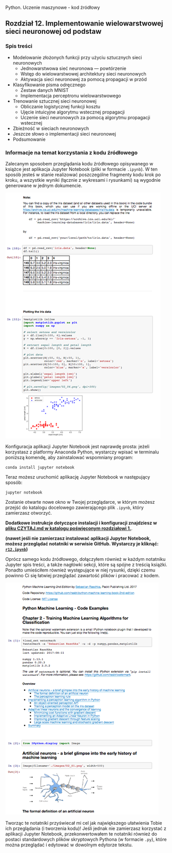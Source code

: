 Python. Uczenie maszynowe - kod źródłowy


##  Rozdział 12. Implementowanie wielowarstwowej sieci neuronowej od podstaw

### Spis treści

- Modelowanie złożonych funkcji przy użyciu sztucznych sieci neuronowych
  - Jednowarstwowa sieć neuronowa — powtórzenie
  - Wstęp do wielowarstwowej architektury sieci neuronowych
  - Aktywacja sieci neuronowej za pomocą propagacji w przód
- Klasyfikowanie pisma odręcznego
  - Zestaw danych MNIST
  - Implementacja perceptronu wielowarstwowego
- Trenowanie sztucznej sieci neuronowej
  - Obliczanie logistycznej funkcji kosztu
  - Ujęcie intuicyjne algorytmu wstecznej propagacji 
  - Uczenie sieci neuronowych za pomocą algorytmu propagacji wstecznej
- Zbieżność w sieciach neuronowych
- Jeszcze słowo o implementacji sieci neuronowej
- Podsumowanie

### Informacje na temat korzystania z kodu źródłowego

Zalecanym sposobem przeglądania kodu źródłowego opisywanego w książce jest aplikacja Jupyter Notebook (pliki w formacie `.ipynb`). W ten sposób jesteś w stanie realizować poszczególne fragmenty kodu krok po kroku, a wszystkie wyniki (łącznie z wykresami i rysunkami) są wygodnie generowane w jednym dokumencie.

![](../r02/rysunki/jupyter-przyklad-1.png)



Konfiguracja aplikacji Jupyter Notebook jest naprawdę prosta: jeżeli korzystasz z platformy Anaconda Python, wystarczy wpisać w terminalu poniższą komendę, aby zainstalować wspomniany program:

    conda install jupyter notebook

Teraz możesz uruchomić aplikację Jupyter Notebook w następujący sposób:

    jupyter notebook

Zostanie otwarte nowe okno w Twojej przeglądarce, w którym możesz przejść do katalogu docelowego zawierającego plik `.ipynb`, który zamierzasz otworzyć.

**Dodatkowe instrukcje dotyczące instalacji i konfiguracji znajdziesz w [pliku CZYTAJ.md w katalogu poświęconym rozdziałowi 1.](../r01/CZYTAJ.md)**.

**(nawet jeśli nie zamierzasz instalować aplikacji Jupyter Notebook, możesz przeglądać notatniki w serwisie GitHub. Wystarczy je kliknąć: [`r12.ipynb`](r12.ipynb))**

Oprócz samego kodu źródłowego, dołączyłem również w każdym notatniku Jupyter spis treści, a także nagłówki sekcji, które są spójne z treścią książki. Ponadto umieściłem również występujące w niej rysunki, dzięki czemu powinno Ci się łatwiej przeglądać zawartość plików i pracować z kodem.

![](../r02/rysunki/jupyter-przyklad-2.png)


Tworząc te notatniki przyświecał mi cel jak największego ułatwienia Tobie ich przeglądania (i tworzenia kodu)! Jeśli jednak nie zamierzasz korzystać z aplikacji Jupyter Notebook, przekonwertowałem te notatniki również do postaci standardowych plików skryptowych Pythona (w formacie `.py`), które można przeglądać i edytować w dowolnym edytorze tekstu. 
